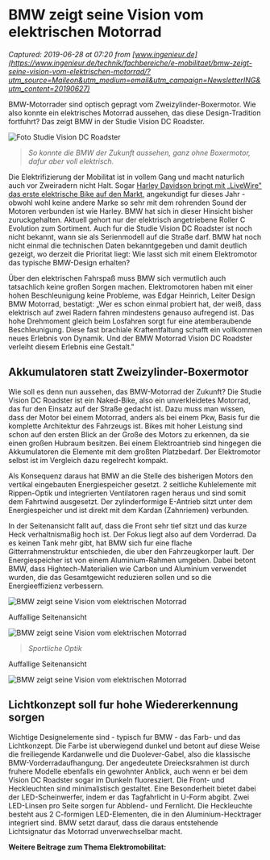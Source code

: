 # BMW zeigt seine Vision vom elektrischen Motorrad

_Captured: 2019-06-28 at 07:20 from [www.ingenieur.de](https://www.ingenieur.de/technik/fachbereiche/e-mobilitaet/bmw-zeigt-seine-vision-vom-elektrischen-motorrad/?utm_source=Maileon&utm_medium=email&utm_campaign=NewsletterING&utm_content=20190627)_

BMW-Motorrader sind optisch gepragt vom Zweizylinder-Boxermotor. Wie also konnte ein elektrisches Motorrad aussehen, das diese Design-Tradition fortfuhrt? Das zeigt BMW in der Studie Vision DC Roadster.

![Foto Studie Vision DC Roadster](https://www.ingenieur.de/wp-content/uploads/2019/06/BMW_elektrisches_Motorrad.jpg)

> _So konnte die BMW der Zukunft aussehen, ganz ohne Boxermotor, dafur aber voll elektrisch._

Die Elektrifizierung der Mobilitat ist in vollem Gang und macht naturlich auch vor Zweiradern nicht Halt. Sogar [Harley Davidson bringt mit „LiveWire" das erste elektrische Bike auf den Markt](https://www.ingenieur.de/technik/fachbereiche/e-mobilitaet/harley-davidson-elektromotorrad-livewire-ab-2019-in-europa/), angekundigt fur dieses Jahr - obwohl wohl keine andere Marke so sehr mit dem rohrenden Sound der Motoren verbunden ist wie Harley. BMW hat sich in dieser Hinsicht bisher zuruckgehalten. Aktuell gehort nur der elektrisch angetriebene Roller C Evolution zum Sortiment. Auch fur die Studie Vision DC Roadster ist noch nicht bekannt, wann sie als Serienmodell auf die Straße darf. BMW hat noch nicht einmal die technischen Daten bekanntgegeben und damit deutlich gezeigt, wo derzeit die Prioritat liegt: Wie lasst sich mit einem Elektromotor das typische BMW-Design erhalten?

Über den elektrischen Fahrspaß muss BMW sich vermutlich auch tatsachlich keine großen Sorgen machen. Elektromotoren haben mit einer hohen Beschleunigung keine Probleme, was Edgar Heinrich, Leiter Design BMW Motorrad, bestatigt: „Wer es schon einmal probiert hat, der weiß, dass elektrisch auf zwei Radern fahren mindestens genauso aufregend ist. Das hohe Drehmoment gleich beim Losfahren sorgt fur eine atemberaubende Beschleunigung. Diese fast brachiale Kraftentfaltung schafft ein vollkommen neues Erlebnis von Dynamik. Und der BMW Motorrad Vision DC Roadster verleiht diesem Erlebnis eine Gestalt."

## Akkumulatoren statt Zweizylinder-Boxermotor

Wie soll es denn nun aussehen, das BMW-Motorrad der Zukunft? Die Studie Vision DC Roadster ist ein Naked-Bike, also ein unverkleidetes Motorrad, das fur den Einsatz auf der Straße gedacht ist. Dazu muss man wissen, dass der Motor bei einem Motorrad, anders als bei einem Pkw, Basis fur die komplette Architektur des Fahrzeugs ist. Bikes mit hoher Leistung sind schon auf den ersten Blick an der Große des Motors zu erkennen, da sie einen großen Hubraum besitzen. Bei einem Elektroantrieb sind hingegen die Akkumulatoren die Elemente mit dem großten Platzbedarf. Der Elektromotor selbst ist im Vergleich dazu regelrecht kompakt.

Als Konsequenz daraus hat BMW an die Stelle des bisherigen Motors den vertikal eingebauten Energiespeicher gesetzt. 2 seitliche Kuhlelemente mit Rippen-Optik und integrierten Ventilatoren ragen heraus und sind somit dem Fahrtwind ausgesetzt. Der zylinderformige E-Antrieb sitzt unter dem Energiespeicher und ist direkt mit dem Kardan (Zahnriemen) verbunden.

In der Seitenansicht fallt auf, dass die Front sehr tief sitzt und das kurze Heck verhaltnismaßig hoch ist. Der Fokus liegt also auf dem Vorderrad. Da es keinen Tank mehr gibt, hat BMW sich fur eine flache Gitterrahmenstruktur entschieden, die uber den Fahrzeugkorper lauft. Der Energiespeicher ist von einem Aluminium-Rahmen umgeben. Dabei betont BMW, dass Hightech-Materialien wie Carbon und Aluminium verwendet wurden, die das Gesamtgewicht reduzieren sollen und so die Energieeffizienz verbessern.

![BMW zeigt seine Vision vom elektrischen Motorrad](https://www.ingenieur.de/wp-content/uploads/2019/06/P90354719_highRes_bmw-motorrad-vision-.jpg)

Auffallige Seitenansicht

![BMW zeigt seine Vision vom elektrischen Motorrad](https://www.ingenieur.de/wp-content/uploads/2019/06/P90354717_highRes_bmw-motorrad-vision-.jpg)

> _Sportliche Optik_

Auffallige Seitenansicht

![BMW zeigt seine Vision vom elektrischen Motorrad](https://www.ingenieur.de/wp-content/uploads/2019/06/P90354718_highRes_bmw-motorrad-vision-.jpg)

## Lichtkonzept soll fur hohe Wiedererkennung sorgen

Wichtige Designelemente sind - typisch fur BMW - das Farb- und das Lichtkonzept. Die Farbe ist uberwiegend dunkel und betont auf diese Weise die freiliegende Kardanwelle und die Duolever-Gabel, also die klassische BMW-Vorderradaufhangung. Der angedeutete Dreiecksrahmen ist durch fruhere Modelle ebenfalls ein gewohnter Anblick, auch wenn er bei dem Vision DC Roadster sogar im Dunkeln fluoresziert. Die Front- und Heckleuchten sind minimalistisch gestaltet. Eine Besonderheit bietet dabei der LED-Scheinwerfer, indem er das Tagfahrlicht in U-Form abgibt. Zwei LED-Linsen pro Seite sorgen fur Abblend- und Fernlicht. Die Heckleuchte besteht aus 2 C-formigen LED-Elementen, die in den Aluminium-Hecktrager integriert sind. BMW setzt darauf, dass die daraus entstehende Lichtsignatur das Motorrad unverwechselbar macht.

**Weitere Beitrage zum Thema Elektromobilitat:**
